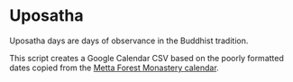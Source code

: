 # Uposatha

Uposatha days are days of observance in the Buddhist tradition.

This script creates a Google Calendar CSV based on the poorly formatted dates copied from the [Metta Forest Monastery calendar](https://www.watmetta.org/calendar.html).